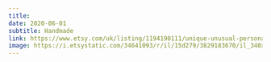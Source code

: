 ```yaml
---
title: 
date: 2020-06-01
subtitle: Handmade
link: https://www.etsy.com/uk/listing/1194190111/unique-unusual-personalised-baubles
image: https://i.etsystatic.com/34641093/r/il/15d279/3829183670/il_340x270.3829183670_kz9m.jpg
---
```

